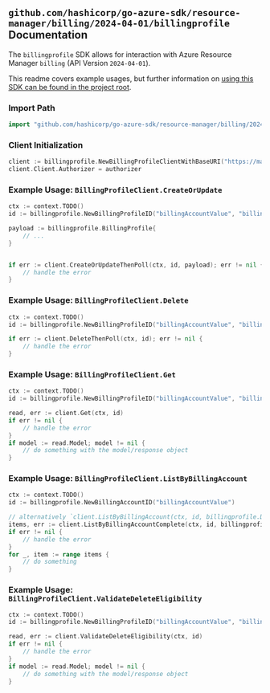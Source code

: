 
## `github.com/hashicorp/go-azure-sdk/resource-manager/billing/2024-04-01/billingprofile` Documentation

The `billingprofile` SDK allows for interaction with Azure Resource Manager `billing` (API Version `2024-04-01`).

This readme covers example usages, but further information on [using this SDK can be found in the project root](https://github.com/hashicorp/go-azure-sdk/tree/main/docs).

### Import Path

```go
import "github.com/hashicorp/go-azure-sdk/resource-manager/billing/2024-04-01/billingprofile"
```


### Client Initialization

```go
client := billingprofile.NewBillingProfileClientWithBaseURI("https://management.azure.com")
client.Client.Authorizer = authorizer
```


### Example Usage: `BillingProfileClient.CreateOrUpdate`

```go
ctx := context.TODO()
id := billingprofile.NewBillingProfileID("billingAccountValue", "billingProfileValue")

payload := billingprofile.BillingProfile{
	// ...
}


if err := client.CreateOrUpdateThenPoll(ctx, id, payload); err != nil {
	// handle the error
}
```


### Example Usage: `BillingProfileClient.Delete`

```go
ctx := context.TODO()
id := billingprofile.NewBillingProfileID("billingAccountValue", "billingProfileValue")

if err := client.DeleteThenPoll(ctx, id); err != nil {
	// handle the error
}
```


### Example Usage: `BillingProfileClient.Get`

```go
ctx := context.TODO()
id := billingprofile.NewBillingProfileID("billingAccountValue", "billingProfileValue")

read, err := client.Get(ctx, id)
if err != nil {
	// handle the error
}
if model := read.Model; model != nil {
	// do something with the model/response object
}
```


### Example Usage: `BillingProfileClient.ListByBillingAccount`

```go
ctx := context.TODO()
id := billingprofile.NewBillingAccountID("billingAccountValue")

// alternatively `client.ListByBillingAccount(ctx, id, billingprofile.DefaultListByBillingAccountOperationOptions())` can be used to do batched pagination
items, err := client.ListByBillingAccountComplete(ctx, id, billingprofile.DefaultListByBillingAccountOperationOptions())
if err != nil {
	// handle the error
}
for _, item := range items {
	// do something
}
```


### Example Usage: `BillingProfileClient.ValidateDeleteEligibility`

```go
ctx := context.TODO()
id := billingprofile.NewBillingProfileID("billingAccountValue", "billingProfileValue")

read, err := client.ValidateDeleteEligibility(ctx, id)
if err != nil {
	// handle the error
}
if model := read.Model; model != nil {
	// do something with the model/response object
}
```
